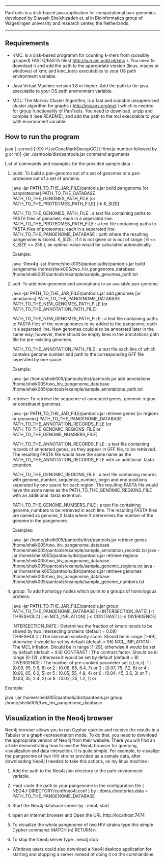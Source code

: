 ************************************************************************
PanTools is a disk-based java application for computational pan-genomics
developed by Siavash Sheikhizadeh et. al in Bioinformatics group of 
Wageningen university and research center, the Netherlands.  
************************************************************************

Requirements
------------
- KMC: is a disk-based programm for counting k-mers from (possibly gzipped) FASTQ/FASTA files( http://sun.aei.polsl.pl/kmc ).
        You need to download it and add the path to the appropriate version (linux, macos or windows) of kmc and kmc_tools executables to your OS path environment variable.

- Java Virtual Machine version 1.8 or higher: Add the path to the java executable to your OS path environment variable.

- MCL: The Markov Cluster Algorithm, is a fast and scalable unsupervised cluster algorithm for graphs ( http://micans.org/mcl ) which is needed for group functionality of PanTools.
       You need to download, unzip and compile it (see README), and add the path to the mcl executable to your path environment variable.

How to run the program 
----------------------
java  [-server] [-XX:+UseConcMarkSweepGC]  [-Xmx(a number followed by g or m)] -jar ./pantools/dist/pantools.jar command arguments


List of commands and examples for the provided sample data :

1. build:
   To build a pan-genome out of a set of genomes or a pan-proteome out of a set of proteins.

   java  -jar  PATH_TO_THE_JAR_FILE/pantools.jar  build  pangenome [or panproteome] PATH_TO_THE_DATABASE  PATH_TO_THE_GENOMES_PATH_FILE [or PATH_TO_THE_PROTEOMES_PATH_FILE] [-k K_SIZE]

   PATH_TO_THE_GENOMES_PATH_FILE : a text file containing paths to FASTA files of genomes; each in a seperated line.
   PATH_TO_THE_PROTEOMES_PATH_FILE : a text file containing paths to FASTA files of proteomes; each in a seperated line.
   PATH_TO_THE_PANGENOME_DATABASE : path where the resulting pangenome is stored. 
   K_SIZE : If it is not given or is out of range ( 6 <= K_SIZE <= 255 ), an optimal value would be calculated automatically.    

   Example: 
   
   java  -Xmx4g  -jar  /home/sheik005/pantools/dist/pantools.jar build  pangenome /home/sheik005/two_hiv_pangenome_database  /home/sheik005/pantools/example/sample_genomes_path.txt
             
2. add:
   To add new genomes and annotations to an available pan-genome. 

   java  -jar  PATH_TO_THE_JAR_FILE/pantools.jar  add  genomes [or annotaions] PATH_TO_THE_PANGENOME_DATABASE  PATH_TO_THE_NEW_GENOMES_PATH_FILE [or PATH_TO_THE_ANNOTATION_PATH_FILE]
   
   PATH_TO_THE_NEW_GENOMES_PATH_FILE : a text file containing paths to FASTA files of the new genomes to be added to the pangeome; each in a seperated line.
                                       New genomes could also be annotated later in the same way; however, there should be empty lines in the annotations path file for pre-existing genomes.

   PATH_TO_THE_ANNOTATION_PATH_FILE : a text file each line of which contains genome number and path to the corresponding GFF file seperated by one space.

   Example: 

   java  -jar  /home/sheik005/pantools/dist/pantools.jar  add annotations /home/sheik005/two_hiv_pangenome_database  /home/sheik005/pantools/example/sample_annotations_path.txt

3. retrieve:
   To retrieve the sequence of annotated genes, genomic regios or constituent genomes. 

   java  -jar  PATH_TO_THE_JAR_FILE/pantools.jar  retrieve  genes [or regions or genomes]  PATH_TO_THE_PANGENOME_DATABASE  PATH_TO_THE_ANNOTATION_RECORDS_FILE [or PATH_TO_THE_GENOMIC_REGIONS_FILE or PATH_TO_THE_GENOME_NUMBERS_FILE]

   PATH_TO_THE_ANNOTATION_RECORDS_FILE : a text file containing records of annotated genes, as they appear in GFF file, to be retrieved.
                                         The resulting FASTA file would have the same name as the PATH_TO_THE_ANNOTATION_RECORDS_FILE with an additional .fasta extention.

   PATH_TO_THE_GENOMIC_REGIONS_FILE : a text file containing records with genome_number, sequence_number, begin and end positions seperated by one space for each region.
                                      The resulting FASTA file would have the same name as the PATH_TO_THE_GENOMIC_REGIONS_FILE with an additional .fasta extention.

   PATH_TO_THE_GENOME_NUMBERS_FILE : a text file containing genome_numbers to be retrieved in each line. The resulting FASTA files are named as genome_X.fasta where X determines the number of the genome in the pangenome.

   Examples: 

   java  -jar  /home/sheik005/pantools/dist/pantools.jar  retrieve  genes  /home/sheik005/two_hiv_pangenome_database  /home/sheik005/pantools/example/sample_annotation_records.txt
   java  -jar  /home/sheik005/pantools/dist/pantools.jar  retrieve  regions  /home/sheik005/two_hiv_pangenome_database  /home/sheik005/pantools/example/sample_genomic_regions.txt
   java  -jar  /home/sheik005/pantools/dist/pantools.jar  retrieve  genomes  /home/sheik005/two_hiv_pangenome_database  /home/sheik005/pantools/example/sample_genome_numbers.txt

4. group:
   To add homology nodes which point to a groups of homologous proteins.

   java  -jar  PATH_TO_THE_JAR_FILE/pantools.jar  group  PATH_TO_THE_PANGENOME_DATABASE [-i INTERSECTION_RATE] [-t THRESHOLD] [-m MCL_INFLATION] [-c CONTRAST] [-d DIVERGENCE] 

   INTERSECTION_RATE : Determines the fraction of kmers needs to be shared by two intersecting proteins (default = 0.09)    
   THRESHOLD : The minimum similarity score. Should be in range [1-99], otherwise it would be set by default (default = 95) 
   MCL_INFLATION : The MCL inflation. Should be in range ]1-29[, otherwise it would be set by default (default = 9.6) 
   CONTRAST :  The contrast factor. Should be in range ]0-12[, otherwise it would be set by default (default = 8) 
   DIVERGENCE :    The number of pre-cooked parameter set (i,t,m,c).      1 : (0.09, 95, 9.6, 8) or
                                                                          2 : (0.08, 85, 8.4, 7) or
                                                                          3 : (0.07, 75, 7.2, 6) or
                                                                          4 : (0.06, 65, 6.0, 5) or
                                                                          5 : (0.05, 55, 4.8, 4) or
                                                                          6 : (0.04, 45, 3.6, 3) or
                                                                          7 : (0.03, 35, 2.4, 2) or
                                                                          8 : (0.02, 25, 1.2, 1) or
   
Example: 

   java  -jar  /home/sheik005/pantools/dist/pantools.jar  group  /home/sheik005/two_hiv_pangenome_database

Visualization in the Neo4j browser
----------------------------------
Neo4j browser allows you to run Cypher queries and receive the results in a Tabular or a graph-representation mode. To do that, you need to download the appropriate version of Neo4j from their website. 
There you will find an article demonstrating how to use the Neo4j browser for querying, visualization and data interaction. It is quite simple. 
For example, to visualize the pangenome of two HIV strains provided as a sample data, after downloading Neo4j I needed to take this actions, on my linux machine :

1. Add the path to the Neo4j /bin directory to the path environment variable.

2. Hard-code the path to your pangenome in the configuration file ( NEO4J-DIRECTORY/conf/neo4j.conf ) by : 
   dbms.directories.data = PATH_TO_THE_PANGENOME_DATABASE

3. Start the Neo4j database server by : 
   neo4j start

4. open an internet browser and Open the URL http://localhost:7474

5. To visualize the whole pangenome of two HIV strains type this simple Cypher command:
   MATCH (n) RETURN n

6. To stop the Neo4j server type :
   neo4j stop

- Windows users could also download a Neo4j desktop application for starting and stopping a server instead of doing it on the commandline.
